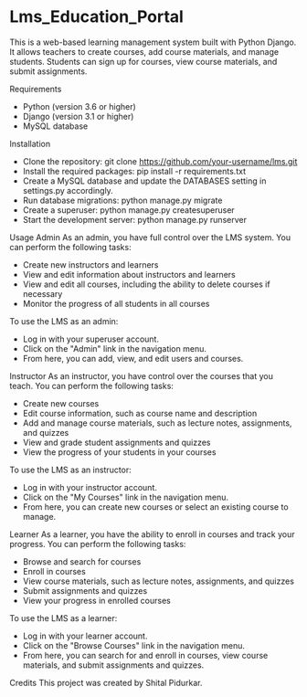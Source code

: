 # Lms_Education_Portal
This is a web-based learning management system built with Python Django. It allows teachers to create courses, add course materials, and manage students. Students can sign up for courses, view course materials, and submit assignments.

Requirements
- Python (version 3.6 or higher)
- Django (version 3.1 or higher)
- MySQL database

Installation
- Clone the repository: git clone https://github.com/your-username/lms.git
- Install the required packages: pip install -r requirements.txt
- Create a MySQL database and update the DATABASES setting in settings.py accordingly.
- Run database migrations: python manage.py migrate
- Create a superuser: python manage.py createsuperuser
- Start the development server: python manage.py runserver

Usage
Admin
As an admin, you have full control over the LMS system. You can perform the following tasks:
- Create new instructors and learners
- View and edit information about instructors and learners
- View and edit all courses, including the ability to delete courses if necessary
- Monitor the progress of all students in all courses

To use the LMS as an admin:
- Log in with your superuser account.
- Click on the "Admin" link in the navigation menu.
- From here, you can add, view, and edit users and courses.

Instructor
As an instructor, you have control over the courses that you teach. You can perform the following tasks:
- Create new courses
- Edit course information, such as course name and description
- Add and manage course materials, such as lecture notes, assignments, and quizzes
- View and grade student assignments and quizzes
- View the progress of your students in your courses

To use the LMS as an instructor:
- Log in with your instructor account.
- Click on the "My Courses" link in the navigation menu.
- From here, you can create new courses or select an existing course to manage.

Learner
As a learner, you have the ability to enroll in courses and track your progress. You can perform the following tasks:
- Browse and search for courses
- Enroll in courses
- View course materials, such as lecture notes, assignments, and quizzes
- Submit assignments and quizzes
- View your progress in enrolled courses

To use the LMS as a learner:
- Log in with your learner account.
- Click on the "Browse Courses" link in the navigation menu.
- From here, you can search for and enroll in courses, view course materials, and submit assignments and quizzes.

Credits
This project was created by Shital Pidurkar.
